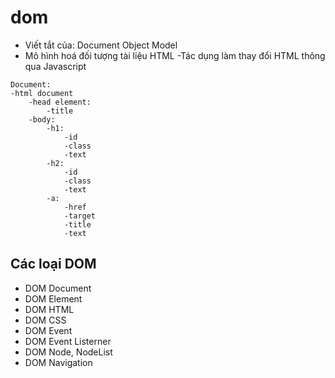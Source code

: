 # dom

- Viết tắt của: Document Object Model
- Mô hình hoá đối tượng tài liệu HTML
-Tác dụng làm thay đổi HTML thông qua Javascript
```
Document:
-html document
    -head element:
        -title
    -body:
        -h1:
            -id
            -class
            -text
        -h2:
            -id
            -class
            -text
        -a:
            -href
            -target
            -title
            -text

```

## Các loại DOM


- DOM Document
- DOM Element
- DOM HTML
- DOM CSS
- DOM Event
- DOM Event Listerner
- DOM Node, NodeList
- DOM Navigation

